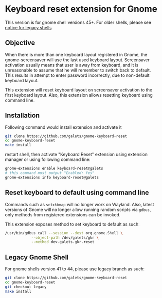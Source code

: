 # Keyboard reset extension for Gnome

This version is for gnome shell versions 45+. For older shells, please
see [notice for legacy shells](#legacy-gnome-shell)

## Objective

When there is more than one keyboard layout registered in Gnome, the
gnome-screensaver will use the last used keyboard layout. Screensaver
activation usually means that user is away from keyboard, and it is
unreasonable to assume that he will remember to switch back to default.
This results in attempt to enter password incorrectly, due to non-default
keyboard layout.

This extension will reset keyboard layout on screensaver activation to
the first keyboard layout. Also, this extension allows resetting keyboard
using command line.

## Installation

Following command would install extension and activate it

```bash
git clone https://github.com/galets/gnome-keyboard-reset
cd gnome-keyboard-reset
make install
```

restart shell, then activate "Keyboard Reset" extension using extension manager
or using following command line:

```bash
gnome-extensions enable keyboard-reset@galets
# this command must output "Enabled: Yes"
gnome-extensions info keyboard-reset@galets
```

## Reset keyboard to default using command line

Commands such as `setxkbmap` will no longer work on Wayland. Also, latest
versions of Gnome will no longer allow running random scripts via `gdbus`, only
methods from registered extensions can be invoked.

This extension exposes method to set keyboard to default as such:

```bash
/usr/bin/gdbus call --session --dest org.gnome.Shell \
            --object-path /dev/galets/gkr \
            --method dev.galets.gkr.reset
```

## Legacy Gnome Shell

For gnome shells version 41 to 44, please use legacy branch as such:

```bash
git clone https://github.com/galets/gnome-keyboard-reset
cd gnome-keyboard-reset
git checkout legacy
make install
```
